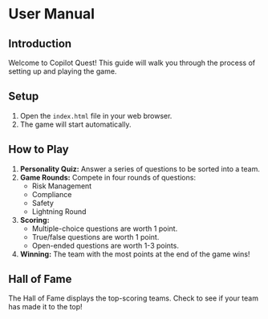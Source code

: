 # User Manual

## Introduction
Welcome to Copilot Quest! This guide will walk you through the process of setting up and playing the game.

## Setup
1. Open the `index.html` file in your web browser.
2. The game will start automatically.

## How to Play
1. **Personality Quiz:** Answer a series of questions to be sorted into a team.
2. **Game Rounds:** Compete in four rounds of questions:
    - Risk Management
    - Compliance
    - Safety
    - Lightning Round
3. **Scoring:**
    - Multiple-choice questions are worth 1 point.
    - True/false questions are worth 1 point.
    - Open-ended questions are worth 1-3 points.
4. **Winning:** The team with the most points at the end of the game wins!

## Hall of Fame
The Hall of Fame displays the top-scoring teams. Check to see if your team has made it to the top!
